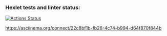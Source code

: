 ### Hexlet tests and linter status:
[![Actions Status](https://github.com/Volandgrom80/frontend-project-44/actions/workflows/hexlet-check.yml/badge.svg)](https://github.com/Volandgrom80/frontend-project-44/actions)

 https://asciinema.org/connect/22c8bf1b-fb26-4c74-b994-d64f870f844b